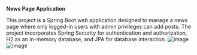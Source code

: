 **News Page Application**

This project is a Spring Boot web application designed to manage a news page where only logged-in users with admin privileges can add posts.
The project incorporates Spring Security for authentication and authorization, H2 as an in-memory database, and JPA for database interaction.
![image](https://github.com/user-attachments/assets/2c9cf9ce-7e0a-4c7e-b0ff-6cb3a02dc110)
![image](https://github.com/user-attachments/assets/dd6f9aed-02bf-42e8-915f-63c31c056dcf)

